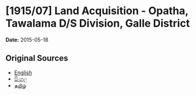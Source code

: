 # [1915/07] Land Acquisition - Opatha, Tawalama D/S Division, Galle District

**Date:** 2015-05-18

## Original Sources

- [English](https://documents.gov.lk/view/extra-gazettes/2015/5/1915-07_E.pdf)
- [සිංහල](https://documents.gov.lk/view/extra-gazettes/2015/5/1915-07_S.pdf)
- [தமிழ்](https://documents.gov.lk/view/extra-gazettes/2015/5/1915-07_T.pdf)
